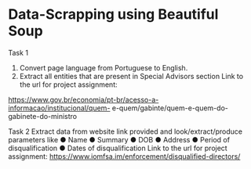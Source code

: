 # Data-Scrapping using Beautiful Soup
Task 1
1. Convert page language from Portuguese to English.
2. Extract all entities that are present in Special Advisors section
Link to the url for project assignment:

https://www.gov.br/economia/pt-br/acesso-a-informacao/institucional/quem-
e-quem/gabinte/quem-e-quem-do-gabinete-do-ministro

Task 2
Extract data from website link provided and look/extract/produce
parameters like
● Name
● Summary
● DOB
● Address
● Period of disqualification
● Dates of disqualification
Link to the url for project assignment:
https://www.iomfsa.im/enforcement/disqualified-directors/
